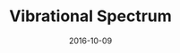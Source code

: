 ---
title: Vibrational Spectrum
summary: The vibrational spectrum change of ionic liquids under external field or graphene surface.
tags:
- Vibrational Spectrum
date: "2016-10-09"

# Optional external URL for project (replaces project detail page).
external_link: 

image:
  caption: # Photo by Yongji Guan
  focal_point: Smart
---